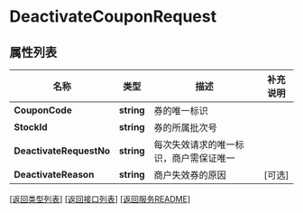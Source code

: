 # DeactivateCouponRequest

## 属性列表

名称 | 类型 | 描述 | 补充说明
------------ | ------------- | ------------- | -------------
**CouponCode** | **string** | 券的唯一标识 | 
**StockId** | **string** | 券的所属批次号 | 
**DeactivateRequestNo** | **string** | 每次失效请求的唯一标识，商户需保证唯一 | 
**DeactivateReason** | **string** | 商户失效券的原因 | [可选] 

[\[返回类型列表\]](README.md#类型列表)
[\[返回接口列表\]](README.md#接口列表)
[\[返回服务README\]](README.md)


